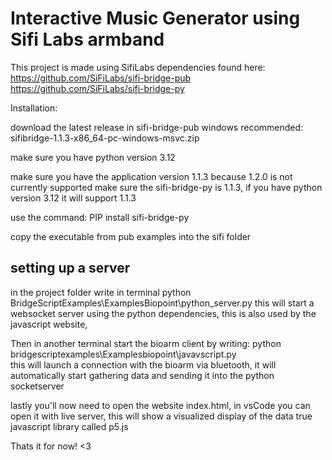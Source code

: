 # Interactive Music Generator using Sifi Labs armband

This project is made using SifiLabs dependencies found here:
https://github.com/SiFiLabs/sifi-bridge-pub
https://github.com/SiFiLabs/sifi-bridge-py

Installation:

download the latest release in sifi-bridge-pub
windows recommended: sifibridge-1.1.3-x86_64-pc-windows-msvc.zip

make sure you have python version 3.12

make sure you have the application version 1.1.3 because 1.2.0 is not currently supported
make sure the sifi-bridge-py is 1.1.3, if you have python version 3.12 it will support 1.1.3

use the command:
PIP install sifi-bridge-py

copy the executable from pub examples into the sifi folder

## setting up a server

in the project folder write in terminal python BridgeScriptExamples\ExamplesBiopoint\python_server.py
this will start a websocket server using the python dependencies, this is also used by the javascript website,

Then in another terminal start the bioarm client by writing: python bridgescriptexamples\Examplesbiopoint\javavscript.py  
this will launch a connection with the bioarm via bluetooth, it will automatically start gathering data and sending it into the python socketserver

lastly you'll now need to open the website index.html, in vsCode you can open it with live server, this will show a visualized display of the data true javascript library called p5.js

Thats it for now! <3



